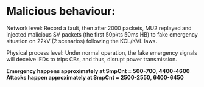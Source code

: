 # Malicious behaviour:

Network level: Record a fault, then after 2000 packets, MU2 replayed and injected malicious SV packets (the first 50pkts 50ms HB) to fake emergency situation on 22kV (2 scenarios) following the KCL/KVL laws.

Physical process level: Under normal operation, the fake emergency signals will deceive IEDs to trips CBs, and thus, disrupt power transmission.

**Emergency happens approximately at SmpCnt = 500-700, 4400-4600**
**Attacks happen approximately at SmpCnt = 2500-2550, 6400-6450**
